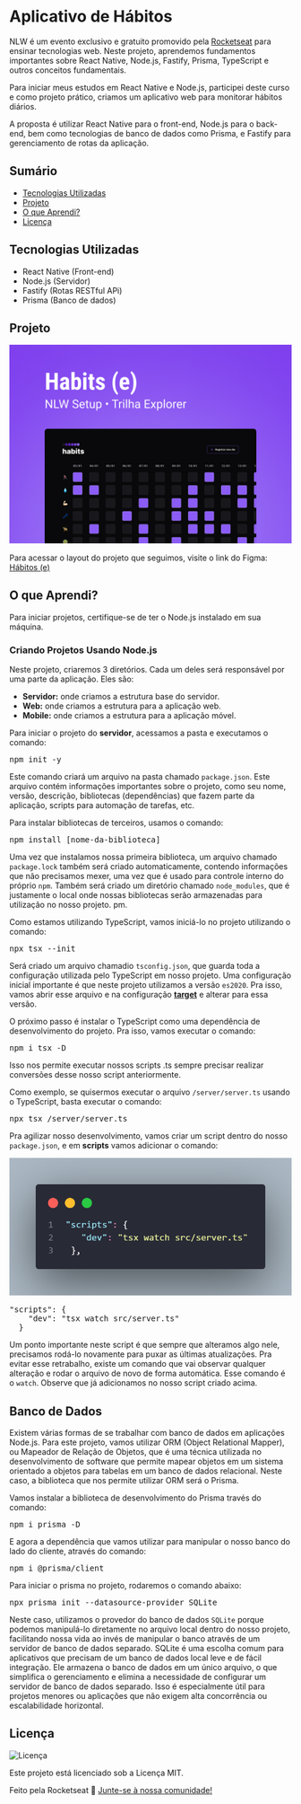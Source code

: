 # Aplicativo de Hábitos

NLW é um evento exclusivo e gratuito promovido pela [Rocketseat](https://rocketseat.com.br) para ensinar tecnologias web. Neste projeto, aprendemos fundamentos importantes sobre React Native, Node.js, Fastify, Prisma, TypeScript e outros conceitos fundamentais.

Para iniciar meus estudos em React Native e Node.js, participei deste curso e como projeto prático, criamos um aplicativo web para monitorar hábitos diários.

A proposta é utilizar React Native para o front-end, Node.js para o back-end, bem como tecnologias de banco de dados como Prisma, e Fastify para gerenciamento de rotas da aplicação.

## Sumário

- [Tecnologias Utilizadas](#tecnologias-utilizadas)
- [Projeto](#projeto)
- [O que Aprendi?](#o-que-aprendi)
- [Licença](#licença)

## Tecnologias Utilizadas

- React Native (Front-end)
- Node.js (Servidor)
- Fastify (Rotas RESTful APi)
- Prisma (Banco de dados)

## Projeto

<img src="https://github.com/charlesbatista/Habits/blob/master/Capa.jpg" />

Para acessar o layout do projeto que seguimos, visite o link do Figma: [Hábitos (e)](https://www.figma.com/community/file/1195327109778210238/habits-e)

## O que Aprendi?

Para iniciar projetos, certifique-se de ter o Node.js instalado em sua máquina.

### Criando Projetos Usando Node.js

Neste projeto, criaremos 3 diretórios. Cada um deles será responsável por uma parte da aplicação. Eles são:

- **Servidor:** onde criamos a estrutura base do servidor.
- **Web:** onde criamos a estrutura para a aplicação web.
- **Mobile:** onde criamos a estrutura para a aplicação móvel.

Para iniciar o projeto do **servidor**, acessamos a pasta e executamos o comando:

<pre>npm init -y</pre>

Este comando criará um arquivo na pasta chamado `package.json`. Este arquivo contém informações importantes sobre o projeto, como seu nome, versão, descrição, bibliotecas (dependências) que fazem parte da aplicação, scripts para automação de tarefas, etc.

Para instalar bibliotecas de terceiros, usamos o comando:

<pre>npm install [nome-da-biblioteca]</pre>

Uma vez que instalamos nossa primeira biblioteca, um arquivo chamado `package.lock` também será criado automaticamente, contendo informações que não precisamos mexer, uma vez que é usado para controle interno do próprio `npm`. Também será criado um diretório chamado `node_modules`, que é justamente o local onde nossas bibliotecas serão armazenadas para utilização no nosso projeto.
pm.

Como estamos utilizando TypeScript, vamos iniciá-lo no projeto utilizando o comando:
<pre>npx tsx --init</pre>

Será criado um arquivo chamadio `tsconfig.json`, que guarda toda a configuração utilizada pelo TypeScript em nosso projeto. Uma configuração inicial importante é que neste projeto utilizamos a versão `es2020`. Pra isso, vamos abrir esse arquivo e na configuração <a href="https://www.typescriptlang.org/tsconfig#target" target="_blank"><b>target</b></a> e alterar para essa versão.

O próximo passo é instalar o TypeScript como uma dependência de desenvolvimento do projeto. Pra isso, vamos executar o comando:
<pre>npm i tsx -D</pre>

Isso nos permite executar nossos scripts .ts sempre precisar realizar conversões desse nosso script anteriormente.

Como exemplo, se quisermos executar o arquivo `/server/server.ts` usando o TypeScript, basta executar o comando:
<pre>npx tsx /server/server.ts</pre>

Pra agilizar nosso desenvolvimento, vamos criar um script dentro do nosso `package.json`, e em <b>scripts</b> vamos adicionar o comando:

<img src="https://github.com/charlesbatista/Habits/blob/master/script%20package.json.png" />

<pre>"scripts": {
    "dev": "tsx watch src/server.ts"
  }
</pre>

Um ponto importante neste script é que sempre que alteramos algo nele, precisamos rodá-lo novamente para puxar as últimas atualizações. Pra evitar esse retrabalho, existe um comando que vai observar qualquer alteração e rodar o arquivo de novo de forma automática. Esse comando é o `watch`. Observe que já adicionamos no nosso script criado acima.

<h2>Banco de Dados</h2>

Existem várias formas de se trabalhar com banco de dados em aplicações Node.js. Para este projeto, vamos utilizar ORM (Object Relational Mapper), ou Mapeador de Relação de Objetos, que é uma técnica utilizada no desenvolvimento de software que permite mapear objetos em um sistema orientado a objetos para tabelas em um banco de dados relacional. Neste caso, a biblioteca que nos permite utilizar ORM será o Prisma. 

Vamos instalar a biblioteca de desenvolvimento do Prisma través do comando:
<pre>npm i prisma -D</pre>

E agora a dependência que vamos utilizar para manipular o nosso banco do lado do cliente, através do comando:
<pre>npm i @prisma/client</pre>

Para iniciar o prisma no projeto, rodaremos o comando abaixo:
<pre>npx prisma init --datasource-provider SQLite</pre>

Neste caso, utilizamos o provedor do banco de dados `SQLite` porque podemos manipulá-lo diretamente no arquivo local dentro do nosso projeto, facilitando nossa vida ao invés de manipular o banco através de um servidor de banco de dados separado. SQLite é uma escolha comum para aplicativos que precisam de um banco de dados local leve e de fácil integração. Ele armazena o banco de dados em um único arquivo, o que simplifica o gerenciamento e elimina a necessidade de configurar um servidor de banco de dados separado. Isso é especialmente útil para projetos menores ou aplicações que não exigem alta concorrência ou escalabilidade horizontal. 


## Licença

![Licença](https://img.shields.io/static/v1?label=license&message=MIT&color=49AA26&labelColor=000000)

Este projeto está licenciado sob a Licença MIT.

Feito pela Rocketseat :wave: [Junte-se à nossa comunidade!](https://discord.gg/rocketseat)

